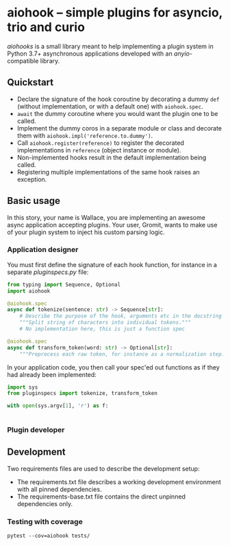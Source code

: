 # aiohook – simple plugins for asyncio, trio and curio

*aiohooks* is a small library meant to help implementing a plugin system in 
Python 3.7+ asynchronous applications developed with an _anyio_-compatible 
library.

## Quickstart

- Declare the signature of the hook coroutine by decorating a dummy `def`
(without implementation, or with a default one) with `aiohook.spec`.
- `await` the dummy coroutine where you would want the plugin one to be called.
- Implement the dummy coros in a separate module or class and decorate them with 
`aiohook.impl('reference.to.dummy')`.
- Call `aiohook.register(reference)` to register the decorated implementations 
in `reference` (object instance or module). 
- Non-implemented hooks result in the default implementation being called.
- Registering multiple implementations of the same hook raises an exception.

## Basic usage

In this story, your name is Wallace, you are implementing an awesome async
application accepting plugins. Your user, Gromit, wants to make use of your
plugin system to inject his custom parsing logic.

### Application designer

You must first define the signature of each hook function, for
instance in a separate _pluginspecs.py_ file:

```python
from typing import Sequence, Optional
import aiohook

@aiohook.spec
async def tokenize(sentence: str) -> Sequence[str]:
    # Describe the purpose of the hook, arguments etc in the docstring
    """Split string of characters into individual tokens."""
    # No implementation here, this is just a function spec

@aiohook.spec
async def transform_token(word: str) -> Optional[str]:
    """Preprocess each raw token, for instance as a normalization step."""
```

In your application code, you then call your spec'ed out functions as if they had 
already been implemented:

```python
import sys
from pluginspecs import tokenize, transform_token

with open(sys.argv[1], 'r') as f:
    
``` 

### Plugin developer




## Development

Two requirements files are used to describe the development setup:

- The requirements.txt file describes a working development environment with all 
pinned dependencies. 
- The requirements-base.txt file contains the direct unpinned dependencies only.

### Testing with coverage 

```shell script
pytest --cov=aiohook tests/
```
